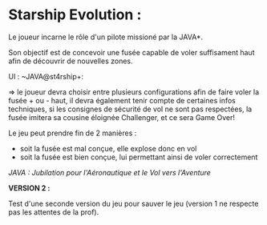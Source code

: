 # Starship Evolution : 

Le joueur incarne le rôle d'un pilote missioné par la JAVA*.

Son objectif est de concevoir une fusée capable de voler suffisament haut afin de découvrir de nouvelles zones. 

UI : 
~JAVA@st4rship+: 

=> le joueur devra choisir entre plusieurs configurations afin de faire voler la fusée + ou - haut,
il devra également tenir compte de certaines infos techniques, si les consignes de sécurité de vol ne sont pas respectées, la fusée imitera sa cousine éloignée Challenger, et ce sera Game Over!

Le jeu peut prendre fin de 2 manières : 
- soit la fusée est mal conçue, elle explose donc en vol
- soit la fusée est bien conçue, lui permettant ainsi de voler correctement


*JAVA : Jubilation pour l'Aéronautique et le Vol vers l'Aventure*


**VERSION 2 :**

Test d'une seconde version du jeu pour sauver le jeu (version 1 ne respecte pas les attentes de la prof). 